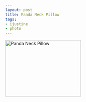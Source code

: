```yaml
--- 
layout: post
title: Panda Neck Pillow
tags: 
- ijustine
- photo
---
```

<a href="http://www.flickr.com/photos/ijustine/3485365848/" title="Panda Neck Pillow" class="image">
<img src="http://farm4.static.flickr.com/3548/3485365848_5dc6eafcb7_m.jpg" width="240" height="180" alt="Panda Neck Pillow" />
</a>
